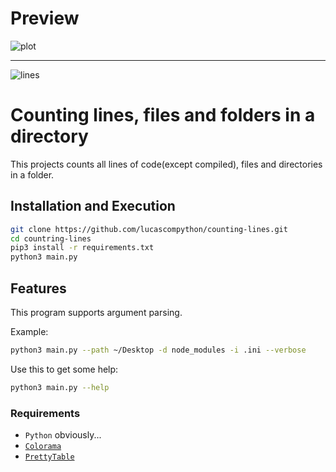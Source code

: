 # Preview
![plot](https://cdn.discordapp.com/attachments/795277227423301643/946202568172929094/unknown.png "Display Image")

---
![lines](https://img.shields.io/tokei/lines/github/lucascompython/counting-lines)
# Counting lines, files and folders in a directory 

This projects counts all lines of code(except compiled), files and directories in a folder.

## Installation and Execution 
```sh
git clone https://github.com/lucascompython/counting-lines.git
cd countring-lines
pip3 install -r requirements.txt
python3 main.py
```
## Features

This program supports argument parsing.

Example:
```sh
python3 main.py --path ~/Desktop -d node_modules -i .ini --verbose
```
Use this to get some help:
```sh
python3 main.py --help
```
### Requirements

- `Python` obviously...
- [`Colorama`](https://pypi.org/project/colorama/)
- [`PrettyTable`](https://pypi.org/project/prettytable/)

